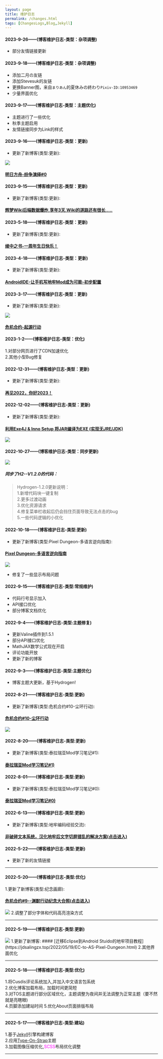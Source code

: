 ```yaml
---
layout: page
title: 维护日志
permalink: /changes.html
tags: [ChangesLogs,Blog,Jekyll]
---
```


#### 2023-9-26——(博客维护日志-类型：杂项调整)
* 部分友情链接更新

#### 2023-9-18——(博客维护日志-类型：杂项调整)
* 添加二月の友链
* 添加Stevesuk的友链
* 更换Banner图，来自`まりあん`的夏休みの終わり`Pixiv-ID:10953469`
* 少量界面优化

#### 2023-9-17——(博客维护日志-类型：主题优化)
* 主题进行了一些优化
* 秋季主题启用
* 友情链接同步为Link的样式

#### 2023-9-16——(博客维护日志-类型：更新)
* 更新了新博客(类型:更新):

<img src="https://ak.hycdn.cn/announce/images/20230825/33aac5a49d97f1149d72e704c7735f77.png">

#### [明日方舟-纷争演绎#0](https://jdsalingzx.top/2023/09/15/FZ-0.html)


#### 2023-9-15——(博客维护日志-类型：更新)
* 更新了新博客(类型:更新):

#### [辉梦Wiki后端数据爆炸,享年3天.Wiki的道路还有很长.....](https://jdsalingzx.top/2023/09/15/MediaWikiBomb-Road-is-To-Long.html)

#### 2023-5-18——(博客维护日志-类型：更新)
* 更新了新博客(类型:更新):

#### [绫中之书-一周年生日快乐！](https://jdsalingzx.top/2023/05/18/LingBook-1YearsOld.html)

#### 2023-4-18——(博客维护日志-类型：更新)
* 更新了新博客(类型:更新):

#### [AndroidIDE-让手机写地牢Mod成为可能-初步配置](https://jdsalingzx.top/2023/04/18/AndroidIDE-Write-PDMod.html)

#### 2023-3-17——(博客维护日志-类型：更新)
* 更新了新博客(类型:更新):

<img src="https://rust.coldmint.top/ftp/ling/cdnpng/wr/red.png">

#### [危机合约-起源行动](https://jdsalingzx.top/2023/03/17/Warning-End.html)


#### 2023-1-2——(博客维护日志-类型：优化)
1.对部分网页进行了CDN加速优化  
2.其他小型Bug修复

#### 2022-12-31——(博客维护日志-类型：更新)

* 更新了新博客(类型:更新):
#### [再见2022，你好2023！](https://jdsalingzx.top/2022/12/31/GoodBye2022.html)

#### 2022-12-02——(博客维护日志-类型：更新)

* 更新了新博客(类型:更新):
#### [利用Exe4J & Inno Setup 将JAR编译为EXE (实现无JRE/JDK)](https://jdsalingzx.top/2022/12/02/Exe4j-&-InnoSetup.html)
<img src="https://jdsalingzx.top/assets/img/exe4j/Exe4j1.png">

#### 2022-10-27——(博客维护日志-类型：同步更新)
<img src="https://jdsalingzx.top/theme/logo-h.svg">

##### 同步了H2--V1.2.0的代码：
> Hydrogen-1.2.0更新说明：  
1.新增代码块一键复制  
2.更多过渡动画  
3.优化资源请求  
4.修复菜单栏收起后仍会挡住页面导致无法点击的bug  
5.一些代码逻辑的小优化

#### 2022-10-18——(博客维护日志-类型:更新)
* 更新了新博客(类型:Pixel Dungeon-多语言逆向指南):
#### [Pixel Dungeon-多语言逆向指南](https://jdsalingzx.top/2022/10/18/Smali-To-Pixel-Dungeon-0.html)
<img src="https://jdsalingzx.top/assets/img/mtsmali/langues.png">

* 修复了一些显示布局问题

#### 2022-9-15——(博客维护日志-类型:常规维护)
* 代码行号显示加入
* API接口优化
* 部分博客文档优化

#### 2022-9-4——(博客维护日志-类型:主题修复)
* 更新Valine插件到1.5.1
* 部分API接口优化
* MathJAX数学公式现在开启
* 评论功能开放
* 更新了新的博客

#### 2022-9-3——(博客维护日志-类型:主题优化)
* 博客主题大更新，基于Hydrogen!

#### 2022-8-21——(博客维护日志-类型:更新)
* 更新了新博客(类型:危机合约#10-尘环行动):
#### [危机合约#10-尘环行动](https://jdsalingzx.top/2022/08/21/WR-10.html)
<img src="https://jdsalingzx.top/assets/img/ark/wrnskz2.jpg">

#### 2022-8-20——(博客维护日志-类型:更新)
* 更新了新博客(类型:泰拉瑞亚Mod学习笔记#1):
#### [泰拉瑞亚Mod学习笔记#1)](https://jdsalingzx.top/2022/08/20/Terraria-Study-1.html)

#### 2022-8-01——(博客维护日志-类型:更新)
* 更新了新博客(类型:泰拉瑞亚Mod学习笔记#0):
#### [泰拉瑞亚Mod学习笔记#0)](https://jdsalingzx.top/2022/08/01/Terraria-Study-0.html)

#### 2022-6-13——(博客维护日志-类型:更新)
* 更新了新博客(类型:地牢编码经验交流):
#### [非破碎文本系统，汉化地牢后文字切屏错乱的解决方案(点击进入)](https://jdsalingzx.top/2022/06/13/Reload-Text-Do-you-knows.html)

#### 2022-5-22——(博客维护日志-类型:更新)
* 更新了新的友情链接

---

#### 2022-5-20——(博客维护日志-类型:优化)
1.更新了新博客(类型:纪念画廊):
#### [危机合约#9--渊默行动纪念大合照(点击进入)](https://jdsalingzx.top/2022/05/20/wr-9-ps.html)
<img src="https://jdsalingzx.top/assets/img/ark/wrnskz.jpg">
2.调整了部分字体和代码高亮渲染方式

---
#### 2022-5-19——(博客维护日志-类型:更新)
<img src="https://jdsalingzx.top/assets/img/java/etalogo.jpg"> 
1.更新了新博客:  
#### [迁移Eclipse到Android Stuido的地牢项目教程](https://jdsalingzx.top/2022/05/19/EC-to-AS-Pixel-Dungeon.html) 
2.其他界面优化

---
#### 2022-5-18——(博客维护日志-类型:优化)
1.将Cusdis评论系统加入,并加入中文语言包系统  
2.优化博客加载布局，加载时间更简短  
3.对TOS主题进行部分区域优化，主题调整为夜间并无法调整为正常主题（要不然就是亮瞎眼)  
4.页脚添加建站时间
5.优化About页面排版布局

---
#### 2022-5-17——(博客维护日志-类型:建站)
1.基于[Jekyll](https://jekyllrb.com/)引擎构建博客  
2.应用[Type-On-Strap](https://github.com/sylhare/Type-on-Strap)主题  
3.加载图像压缩优化,<font color="#ff00ff">SCSS</font>布局优化调整

---